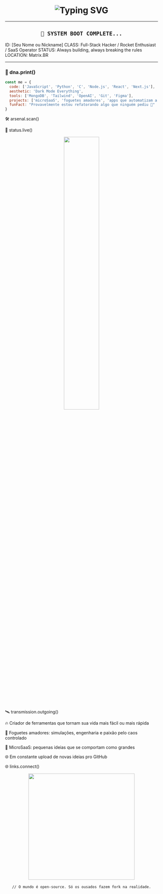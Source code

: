 <h1 align="center">
  <img src="https://readme-typing-svg.herokuapp.com?font=Fira+Code&size=28&duration=3000&pause=500&color=00F7FF&center=true&vCenter=true&width=800&lines=access_granted...;Loading+dev_identity();Welcome+to+my+digital+realm" alt="Typing SVG" />
</h1>

---

<h2 align="center"><code>👾 SYSTEM BOOT COMPLETE...</code></h2>

ID: [Seu Nome ou Nickname] CLASS: Full-Stack Hacker / Rocket Enthusiast / SaaS Operator STATUS: Always building, always breaking the rules LOCATION: Matrix.BR


---

### 🧬 dna.print()

```js
const me = {
  code: ['JavaScript', 'Python', 'C', 'Node.js', 'React', 'Next.js'],
  aesthetic: 'Dark Mode Everything',
  tools: ['MongoDB', 'Tailwind', 'OpenAI', 'Git', 'Figma'],
  projects: ['microSaaS', 'foguetes amadores', 'apps que automatizam a vida'],
  funFact: "Provavelmente estou refatorando algo que ninguém pediu 🧠"
}

```

🛠️ arsenal.scan()

📡 status.live()
<p align="center"> <img src="[https://github-readme-stats.vercel.app/api?username=seuusuario&show_icons=true&theme=dracula&hide_title=true&hide_border=true&icon_color=00F7FF&text_color=ffffff](https://unsplash.com/pt-br/fotografias/grupo-de-pessoas-caminhando-na-rua-perto-de-edificios-durante-a-noite-rHvBQyfLPjk)" width="48%" /> </p>

🛰️ transmission.outgoing()

🔥 Criador de ferramentas que tornam sua vida mais fácil ou mais rápida

🚀 Foguetes amadores: simulações, engenharia e paixão pelo caos controlado

🧪 MicroSaaS: pequenas ideias que se comportam como grandes

🌐 Em constante upload de novas ideias pro GitHub

🌐 links.connect()

<p align="center"> <img src="https://media.tenor.com/CSz9dRDjE84AAAAC/cyberpunk-hacker.gif" width="350"/><br><br> <code>// O mundo é open-source. Só os ousados fazem fork na realidade.</code> </p>

<!-- 🎯 KEEP BUILDING | KEEP BREAKING | KEEP CREATING -->
